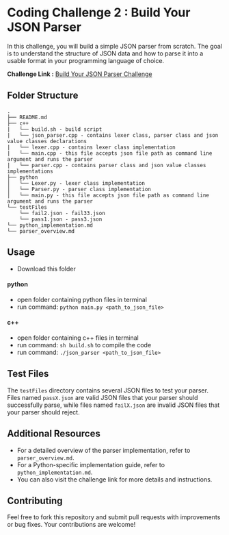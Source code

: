 # Coding Challenge 2 : Build Your JSON Parser

In this challenge, you will build a simple JSON parser from scratch. The goal is to understand the structure of JSON data and how to parse it into a usable format in your programming language of choice.

**Challenge Link :** [Build Your JSON Parser Challenge](https://codingchallenges.fyi/challenges/challenge-json-parser)

## Folder Structure

```
.
├── README.md
├── c++
|   └── build.sh - build script
|   └── json_parser.cpp - contains lexer class, parser class and json value classes declarations
|   └── lexer.cpp - contains lexer class implementation
|   └── main.cpp - this file accepts json file path as command line argument and runs the parser
|   └── parser.cpp - contains parser class and json value classes implementations
├── python
│   └── Lexer.py - lexer class implementation
│   └── Parser.py - parser class implementation
│   └── main.py - this file accepts json file path as command line argument and runs the parser
└── testFiles
    └── fail2.json - fail33.json
    └── pass1.json - pass3.json
└── python_implementation.md
└── parser_overview.md
```

## Usage

- Download this folder

#### python

- open folder containing python files in terminal
- run command: `python main.py <path_to_json_file>`

#### c++

- open folder containing c++ files in terminal
- run command: `sh build.sh` to compile the code
- run command: `./json_parser <path_to_json_file>`

## Test Files

The `testFiles` directory contains several JSON files to test your parser. Files named `passX.json` are valid JSON files that your parser should successfully parse, while files named `failX.json` are invalid JSON files that your parser should reject.

## Additional Resources

- For a detailed overview of the parser implementation, refer to `parser_overview.md`.
- For a Python-specific implementation guide, refer to `python_implementation.md`.
- You can also visit the challenge link for more details and instructions.

## Contributing

Feel free to fork this repository and submit pull requests with improvements or bug fixes. Your contributions are welcome!
